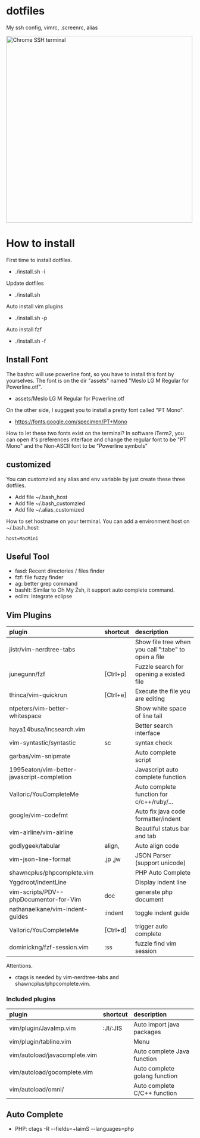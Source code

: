 # dotfiles
My ssh config, vimrc, .screenrc, alias

<img src="https://www.puritys.me/filemanage/blog_files/file_362.jpg?temp=1" width="500" alt="Chrome SSH terminal" />

# How to install

First time to install dotfiles.
* ./install.sh -i

Update dotfiles
* ./install.sh

Auto install vim plugins
* ./install.sh -p

Auto install fzf
* ./install.sh -f



## Install Font

The bashrc will use powerline font, so you have to install this font by yourselves. The font is on the dir "assets" named "Meslo LG M Regular for Powerline.otf".

* assets/Meslo LG M Regular for Powerline.otf


On the other side, I suggest you to install a pretty font called "PT Mono".
* https://fonts.google.com/specimen/PT+Mono

How to let these two fonts exist on the terminal?
In software iTerm2, you can open it's preferences interface and change the regular font to be "PT Mono" and the Non-ASCII font to be "Powerline symbols"

## customized

You can customzied any alias and env variable by just create these three dotfiles.
* Add file ~/.bash_host
* Add file ~/.bash_customzied
* Add file ~/.alias_customized

How to set hostname on your terminal. You can add a environment host on ~/.bash_host:
```
host=MacMini
```

## Useful Tool

- fasd: Recent directories / files finder
- fzf: file fuzzy finder 
- ag: better grep command
- bashIt: Similar to Oh My Zsh,  it support auto complete command.
- eclim: Integrate eclipse

## Vim Plugins

|plugin | shortcut| description|
|:---|:---|:---|
| jistr/vim-nerdtree-tabs        |          | Show file tree when you call ":tabe" to open a file |
| junegunn/fzf                   | [Ctrl+p] | Fuzzle search for opening a existed file            |
| thinca/vim-quickrun            | [Ctrl+e] | Execute the file you are editing                    |
| ntpeters/vim-better-whitespace |          | Show white space of line tail                       |
| haya14busa/incsearch.vim       |          | Better search interface                             |
| vim-syntastic/syntastic        | sc       | syntax check                                        |
| garbas/vim-snipmate            |          | Auto complete script                                |
|1995eaton/vim-better-javascript-completion| |Javascript auto complete function|
| Valloric/YouCompleteMe     |               | Auto complete function for c/c++/ruby/... |
| google/vim-codefmt         |               | Auto fix java code formatter/indent       |
| vim-airline/vim-airline    |               | Beautiful status bar and tab              |
| godlygeek/tabular          | align,<Enter> | Auto align code                           |
| vim-json-line-format       | ,jp ,jw       | JSON Parser (support unicode)             |
| shawncplus/phpcomplete.vim |               | PHP Auto Complete                         |
| Yggdroot/indentLine        |               | Display indent line                       |
| vim-scripts/PDV--phpDocumentor-for-Vim| doc | generate php document |
| nathanaelkane/vim-indent-guides | :indent<Enter> | toggle indent guide |
| Valloric/YouCompleteMe | [Ctrl+d]| trigger auto complete |
| dominickng/fzf-session.vim|:ss | fuzzle find vim session|
Attentions.
* ctags is needed by vim-nerdtree-tabs and shawncplus/phpcomplete.vim.

### Included plugins
|plugin | shortcut| description|
|:---|:---|:---|
| vim/plugin/JavaImp.vim        | :JI/:JIS | Auto import java packages     |
| vim/plugin/tabline.vim        |          | Menu                          |
| vim/autoload/javacomplete.vim |          | Auto complete Java function   |
| vim/autoload/gocomplete.vim   |          | Auto complete golang function |
| vim/autoload/omni/            |          | Auto complete C/C++ function  |



## Auto Complete

* PHP: ctags -R --fields=+laimS --languages=php
